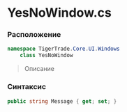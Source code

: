 
# YesNoWindow.cs
### Расположение
```csharp
namespace TigerTrade.Core.UI.Windows  
    class YesNoWindow
```

> Описание

### Синтаксис
```csharp
public string Message { get; set; }
```
